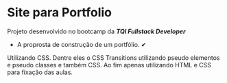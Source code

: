 # Site para Portfolio

Projeto desenvolvido no bootcamp da 
***TQI Fullstack Developer*** 

 - A proprosta de construção de um portfólio. ✔

Utilizando CSS. Dentre eles o CSS Transitions utilizando pseudo elementos e pseudo classes e também CSS.
Ao fim apenas utilizando HTML e CSS para fixação das aulas. 